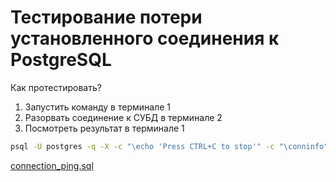 # Тестирование потери установленного соединения к PostgreSQL

Как протестировать?

1. Запустить команду в терминале 1
1. Разорвать соединение к СУБД в терминале 2
1. Посмотреть результат в терминале 1

```bash
psql -U postgres -q -X -c "\echo 'Press CTRL+C to stop'" -c "\conninfo" -f connection_ping.sql -c "call connection_ping(1000, 0.5)" -h <host> -p <port>
```
[connection_ping.sql](connection_ping.sql)
